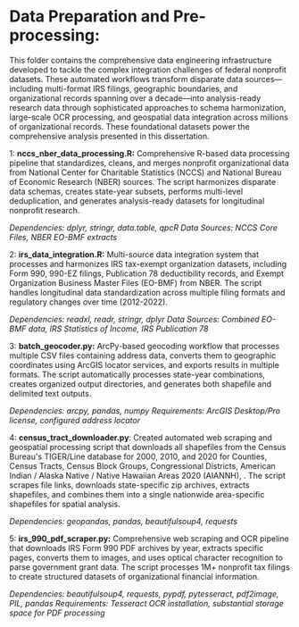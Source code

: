# Data Preparation and Pre-processing:

This folder contains the comprehensive data engineering infrastructure developed to tackle the complex integration challenges of federal nonprofit datasets. These automated workflows transform disparate data sources—including multi-format IRS filings, geographic boundaries, and organizational records spanning over a decade—into analysis-ready research data through sophisticated approaches to schema harmonization, large-scale OCR processing, and geospatial data integration across millions of organizational records. These foundational datasets power the comprehensive analysis presented in this dissertation.

1: **nccs_nber_data_processing.R:** Comprehensive R-based data processing pipeline that standardizes, cleans, and merges nonprofit organizational data from National Center for Charitable Statistics (NCCS) and National Bureau of Economic Research (NBER) sources. The script harmonizes disparate data schemas, creates state-year subsets, performs multi-level deduplication, and generates analysis-ready datasets for longitudinal nonprofit research. 

*Dependencies: dplyr, stringr, data.table, qpcR
Data Sources: NCCS Core Files, NBER EO-BMF extracts*

2: **irs_data_integration.R:** Multi-source data integration system that processes and harmonizes IRS tax-exempt organization datasets, including Form 990, 990-EZ filings, Publication 78 deductibility records, and Exempt Organization Business Master Files (EO-BMF) from NBER. The script handles longitudinal data standardization across multiple filing formats and regulatory changes over time (2012-2022). 

*Dependencies: readxl, readr, stringr, dplyr 
Data Sources: Combined EO-BMF data, IRS Statistics of Income, IRS Publication 78*

3: **batch_geocoder.py:** ArcPy-based geocoding workflow that processes multiple CSV files containing address data, converts them to geographic coordinates using ArcGIS locator services, and exports results in multiple formats. The script automatically processes state-year combinations, creates organized output directories, and generates both shapefile and delimited text outputs. 

*Dependencies: arcpy, pandas, numpy
Requirements: ArcGIS Desktop/Pro license, configured address locator*

4: **census_tract_downloader.py**: Created automated web scraping and geospatial processing script that downloads all shapefiles from the Census Bureau's TIGER/Line database for 2000, 2010, and 2020 for Counties, Census Tracts, Census Block Groups, Congressional Districts, American Indian / Alaska Native / Native Hawaiian Areas 2020 (AIANNH), . The script scrapes file links, downloads state-specific zip archives, extracts shapefiles, and combines them into a single nationwide area-specific shapefiles for spatial analysis.
  
*Dependencies: geopandas, pandas, beautifulsoup4, requests*
   
5: **irs_990_pdf_scraper.py:** Comprehensive web scraping and OCR pipeline that downloads IRS Form 990 PDF archives by year, extracts specific pages, converts them to images, and uses optical character recognition to parse government grant data. The script processes 1M+ nonprofit tax filings to create structured datasets of organizational financial information.

*Dependencies: beautifulsoup4, requests, pypdf, pytesseract, pdf2image, PIL, pandas
Requirements: Tesseract OCR installation, substantial storage space for PDF processing*
